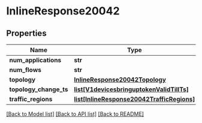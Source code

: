 # InlineResponse20042

## Properties
Name | Type | Description | Notes
------------ | ------------- | ------------- | -------------
**num_applications** | **str** |  | [optional] 
**num_flows** | **str** |  | [optional] 
**topology** | [**InlineResponse20042Topology**](InlineResponse20042Topology.md) |  | [optional] 
**topology_change_ts** | [**list[V1devicesbringuptokenValidTillTs]**](V1devicesbringuptokenValidTillTs.md) |  | [optional] 
**traffic_regions** | [**list[InlineResponse20042TrafficRegions]**](InlineResponse20042TrafficRegions.md) |  | [optional] 

[[Back to Model list]](../README.md#documentation-for-models) [[Back to API list]](../README.md#documentation-for-api-endpoints) [[Back to README]](../README.md)

